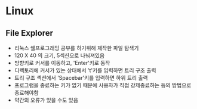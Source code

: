 # Linux

## File Explorer
- 리눅스 쉘프로그래밍 공부를 하기위해 제작한 파일 탐색기
- 120 X 40 의 크기, 5섹션으로 나눠져있음
- 방향키로 커서를 이동하고, 'Enter'키로 동작
- 디렉토리에 커서가 있는 상태에서 't'키를 입력하면 트리 구조 출력
- 트리 구조 섹션에서 'Spacebar'키를 입력하면 하위 트리 출력
- 프로그램을 종료하는 키가 없기 때문에 사용자가 직접 강제종료하는 등의 방법으로 종료해야함
- 약간의 오류가 있을 수도 있음
